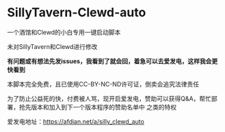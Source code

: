 # SillyTavern-Clewd-auto
一个酒馆和Clewd的小白专用一键启动脚本

未对SillyTavern和Clewd进行修改

**有问题或有想法先发issues，我看到了就会回，着急可以去爱发电，这样我会更快看到**

本脚本完全免费，且已使用CC-BY-NC-ND许可证，倒卖会追究法律责任

为了防止公益死的快，付费被人骂，现开启爱发电，赞助可以获得Q&A，帮忙部署，抢先版本和加入到下一个版本程序的赞助名单中 之类的特权

爱发电地址：https://afdian.net/a/silly_clewd_auto
